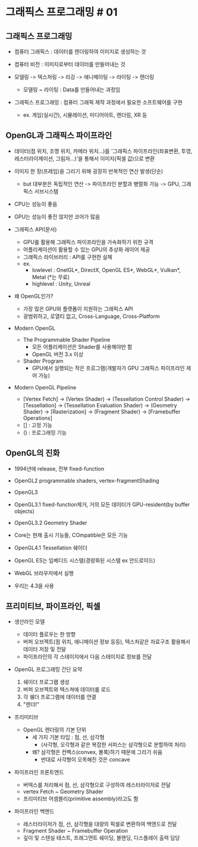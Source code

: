 # 그래픽스 프로그래밍 # 01
## 그래픽스 프로그래밍
- 컴퓨터 그래픽스 : 데이터를 렌더링하여 이미지로 생성하는 것
- 컴퓨터 비전 : 이미지로부터 데이터를 만들어내는 것

- 모델링 -> 텍스처링 -> 리깅 -> 애니메이팅 -> 라이팅 -> 렌더링
    - 모델링 ~ 라이팅 : Data를 만들어내는 과정임

- 그래픽스 프로그래밍 : 컴퓨터 그래픽 제작 과정에서 필요한 소프트웨어를 구현
    - ex. 게임(실시간), 시뮬레이션, 미디어아트, 렌더링, XR 등

## OpenGL과 그래픽스 파이프라인
- 데이터(점 위치, 조명 위치, 카메라 위치...)를 '그래픽스 파이프라인(좌표변환, 투영, 레스터라이제이션, 그림자...)'을 통해서 이미지(픽셀 값)으로 변환

- 이미지 한 장(프레임)을 그리기 위해 굉장히 반복적인 연산 발생(단순)
    - but 대부분은 독립적인 연산 -> 파이프라인 분할과 병렬화 가능 -> GPU, 그래픽스 서브시스템

- CPU는 성능이 좋음
- GPU는 성능이 좋진 않지만 코어가 많음

- 그래픽스 API(문서)
    - GPU를 활용해 그래픽스 파이프라인을 가속화하기 위한 규격
    - 어플리케이션이 활용할 수 있는 GPU의 추상화 레이어 제공
    - 그래픽스 라이브러리 : API를 구현한 실체
    - ex.
        - lowlevel : OnelGL*, DirectX, OpenGL ES*, WebGL*, Vulkan*, Metal (*는 무료)
        - highlevel :  Unity, Unreal

- 왜 OpenGL인가?
    - 가장 많은 GPU와 플랫폼이 지원하는 그래픽스 API
    - 광범위하고, 로열티 없고, Cross-Language, Cross-Platform

- Modern OpenGL
    - The Programmable Shader Pipeline
        - 모든 어플리케이션은 Shader를 사용해야만 함
        - OpenGL 버전 3.x 이상
    - Shader Program
        - GPU에서 실행되는 작은 프로그램(개발자가 GPU 그래픽스 파이프라인 제어 가능)

- Modern OpenGL Pipeline
    - [Vertex Fetch] -> (Vertex Shader) -> (Tessellation Control Shader) -> [Tessellation] -> (Tessellation Evaluation Shader) -> (Geometry Shader) -> [Rasterization] -> (Fragment Shader) -> [Framebuffer Operations]
    - [] : 고정 기능
    - () : 프로그래밍 기능

## OpenGL의 진화
- 1994년에 release, 전부 fixed-function
- OpenGL2 programmable shaders, vertex-fragmentShading
- OpenGL3
- OpenGL3.1 fixed-function제거, 거의 모든 데이터가 GPU-resident(by buffer objects)
- OpenGL3.2 Geometry Shader
- Core는 현재 출시 기능들, COmpatible은 모든 기능
- OpenGL4.1 Tessellation 쉐이더

- OpenGL ES는 임베디드 시스템(경량화된 시스템 ex 안드로이드)
- WebGL 브라우저에서 실행
- 우리는 4.3을 사용

## 프리미티브, 파이프라인, 픽셀
- 생산라인 모델
    - 데이터 플로우는 한 방향
    - 버퍼 오브젝트(점 위치, 애니메이션 정보 등등), 텍스처같은 자료구조 활용해서 데이터 저장 및 전달
    - 파이프라인의 각 스테이지에서 다음 스테이지로 정보를 전달

- OpenGL 프로그래밍 간단 요약
    1. 쉐이더 프로그램 생성
    2. 버퍼 오브젝트와 텍스쳐에 데이터를 로드
    3. 각 쉥더 프로그램에 데이터를 연결
    4. "렌더!"

- 프리미티브
    - OpenGL 렌더링의 기본 단위
        - 세 가지 기본 타입 : 점, 선, 삼각형
            - (사각형, 오각형과 같은 복잡한 서피스는 삼각형으로 분할하여 처리)
        - 왜? 삼각형은 컨벡스(convex, 볼록)하기 때문에 그리기 쉬움
            - 반대로 사각형이 오목해진 것은 concave

- 파이프라인 프론트엔드
    - 버텍스를 처리해서 점, 선, 삼각형으로 구성하여 레스터라이저로 전달
    - vertex Fetch ~ Geometry Shader
    - 프리미티브 어셈블리(primitive assembly)라고도 함
    
- 파이프라인 백엔드
    - 레스터라이저가 점, 선, 삼각형을 대량의 픽셀로 변환하여 백엔드로 전달
    - Fragment Shader ~ Framebuffer Operation
    - 깊이 및 스텐실 테스트, 프래그먼트 쉐이딩, 블렌딩, 디스플레이 출력 담당

